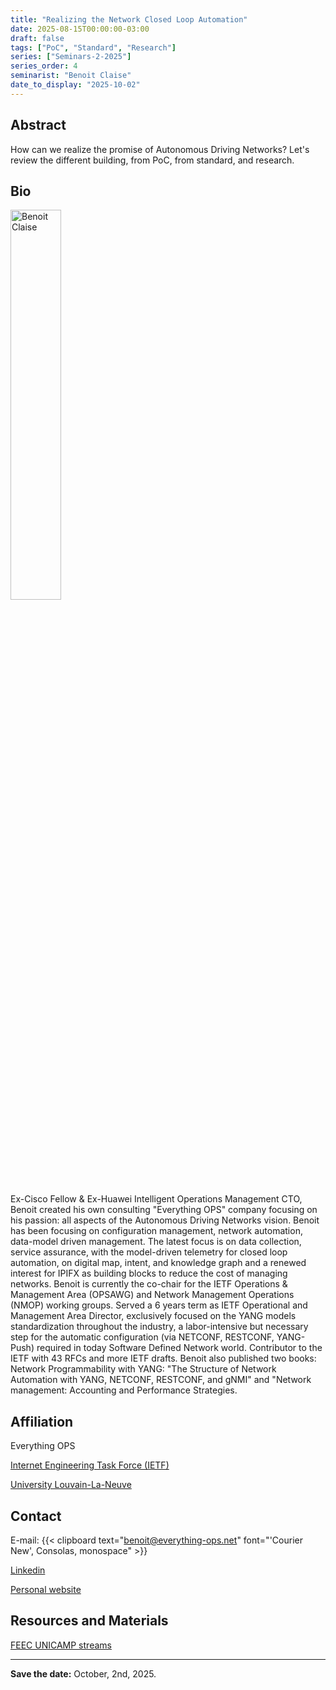 ```yaml
---
title: "Realizing the Network Closed Loop Automation"
date: 2025-08-15T00:00:00-03:00
draft: false
tags: ["PoC", "Standard", "Research"]
series: ["Seminars-2-2025"]
series_order: 4
seminarist: "Benoit Claise"
date_to_display: "2025-10-02"
---
```


## Abstract

How can we realize the promise of Autonomous Driving Networks? Let's review the different building, from PoC, from standard, and research.

## Bio

<img alt="Benoit Claise" src="/seminars/seminars-2-2025/4/benoit-claise.png" style="width: 40%; height: 160x;">

Ex-Cisco Fellow & Ex-Huawei Intelligent Operations Management CTO, Benoit created his own consulting "Everything OPS" company focusing on his passion: all aspects of the Autonomous Driving Networks vision. Benoit has been focusing on configuration management, network automation, data-model driven management. The latest focus is on data collection, service assurance, with the model-driven telemetry for closed loop automation, on digital map, intent, and knowledge graph and a renewed interest for IPIFX as building blocks to reduce the cost of managing networks. Benoit is currently the co-chair for the IETF Operations & Management Area (OPSAWG) and Network Management Operations (NMOP) working groups. Served a 6 years term as IETF Operational and Management Area Director, exclusively focused on the YANG models standardization throughout the industry, a labor-intensive but necessary step for the automatic configuration (via NETCONF, RESTCONF, YANG-Push) required in today Software Defined Network world. Contributor to the IETF with 43 RFCs and more IETF drafts. Benoit also published two books: Network Programmability with YANG: "The Structure of Network Automation with YANG, NETCONF, RESTCONF, and gNMI" and "Network management: Accounting and Performance Strategies.


## Affiliation

Everything OPS

[Internet Engineering Task Force (IETF)](https://www.ietf.org/)

[University Louvain-La-Neuve](https://www.uclouvain.be/fr)


## Contact
E-mail: {{< clipboard text="benoit@everything-ops.net" font="'Courier New', Consolas, monospace" >}}

[Linkedin](https://www.linkedin.com/in/benoit-claise/)

[Personal website](https://www.claise.be/)



## Resources and Materials

[FEEC UNICAMP streams](https://www.youtube.com/@feec-unicamp/streams)


<!--<iframe width="560" height="315" src="https://www.youtube.com/embed/lMptr7rmdco" title="YouTube video player" frameborder="0" allow="accelerometer; autoplay; clipboard-write; encrypted-media; gyroscope; picture-in-picture; web-share" allowfullscreen></iframe>
-->

---

**Save the date:**  October, 2nd, 2025.
